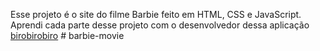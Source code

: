 Esse projeto é o site do filme Barbie feito em HTML, CSS e JavaScript. 
Aprendi cada parte desse projeto com o desenvolvedor dessa aplicação [birobirobiro](https://www.youtube.com/watch?v=H2bGF2pwu5k)  # barbie-movie
